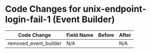 # Code Changes for unix-endpoint-login-fail-1 (Event Builder)

| Code Change | Field Name | Before | After |
|-------------|------------|--------|-------|
| removed_event_builder | N/A |  | N/A |